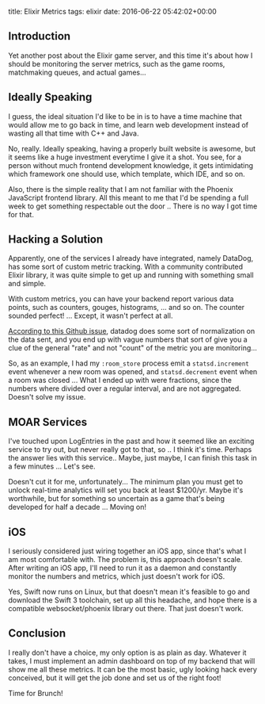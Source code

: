 title: Elixir Metrics
tags: elixir
date: 2016-06-22 05:42:02+00:00

## Introduction

Yet another post about the Elixir game server, and this time it's about how I should be monitoring the server metrics, such as the game rooms, matchmaking queues, and actual games...

## Ideally Speaking

I guess, the ideal situation I'd like to be in is to have a time machine that would allow me to go back in time, and learn web development instead of wasting all that time with C++ and Java.

No, really. Ideally speaking, having a properly built website is awesome, but it seems like a huge investment everytime I give it a shot. You see, for a person without much frontend development knowledge, it gets intimidating which framework one should use, which template, which IDE, and so on.

Also, there is the simple reality that I am not familiar with the Phoenix JavaScript frontend library. All this meant to me that I'd be spending a full week to get something respectable out the door .. There is no way I got time for that.

## Hacking a Solution

Apparently, one of the services I already have integrated, namely DataDog, has some sort of custom metric tracking. With a community contributed Elixir library, it was quite simple to get up and running with something small and simple.

With custom metrics, you can have your backend report various data points, such as counters, gouges, histograms, ... and so on. The counter sounded perfect! ... Except, it wasn't perfect at all.

[According to this Github issue][datadog-github-issue], datadog does some sort of normalization on the data sent, and you end up with vague numbers that sort of give you a clue of the general "rate" and not "count" of the metric you are monitoring...

So, as an example, I had my `:room_store` process emit a `statsd.increment` event whenever a new room was opened, and `statsd.decrement` event when a room was closed ... What I ended up with were fractions, since the numbers where divided over a regular interval, and are not aggregated. Doesn't solve my issue.

## MOAR Services

I've touched upon LogEntries in the past and how it seemed like an exciting service to try out, but never really got to that, so .. I think it's time. Perhaps the answer lies with this service.. Maybe, just maybe, I can finish this task in a few minutes ... Let's see.

Doesn't cut it for me, unfortunately... The minimum plan you must get to unlock real-time analytics will set you back at least $1200/yr. Maybe it's worthwhile, but for something so uncertain as a game that's being developed for half a decade ... Moving on!

## iOS

I seriously considered just wiring together an iOS app, since that's what I am most comfortable with. The problem is, this approach doesn't scale. After writing an iOS app, I'll need to run it as a daemon and constantly monitor the numbers and metrics, which just doesn't work for iOS.

Yes, Swift now runs on Linux, but that doesn't mean it's feasible to go and download the Swift 3 toolchain, set up all this headache, and hope there is a compatible websocket/phoenix library out there. That just doesn't work.

## Conclusion

I really don't have a choice, my only option is as plain as day. Whatever it takes, I must implement an admin dashboard on top of my backend that will show me all these metrics. It can be the most basic, ugly looking hack every conceived, but it will get the job done and set us of the right foot!

Time for Brunch!

[datadog-github-issue]: https://github.com/DataDog/dd-agent/issues/659
